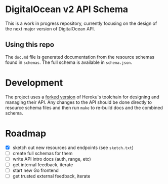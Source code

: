# DigitalOcean v2 API Schema

This is a work in progress repository, currently focusing on the design of the next major version of DigitalOcean API.

## Using this repo

The `doc.md` file is generated documentation from the resource schemas found in `schemas`. The full schema is available
in `schema.json`. 

# Development

The project uses a [forked version](https://github.com/progrium/prmd) of Heroku's toolchain for designing and managing their API. Any changes to the API should be done directly to resource schema files and then run `make` to re-build docs and the combined schema. 

# Roadmap

- [x] sketch out new resources and endpoints (see `sketch.txt`)
- [ ] create full schemas for them
- [ ] write API intro docs (auth, range, etc)
- [ ] get internal feedback, iterate
- [ ] start new Go frontend
- [ ] get trusted external feedback, iterate